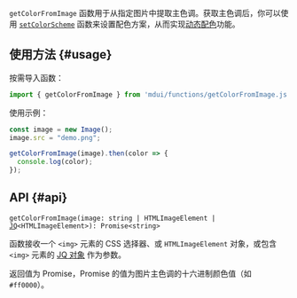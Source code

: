 `getColorFromImage` 函数用于从指定图片中提取主色调。获取主色调后，你可以使用 [`setColorScheme`](/zh-cn/docs/2/functions/setColorScheme) 函数来设置配色方案，从而实现[动态配色](/zh-cn/docs/2/styles/dynamic-color)功能。

## 使用方法 {#usage}

按需导入函数：

```js
import { getColorFromImage } from 'mdui/functions/getColorFromImage.js';
```

使用示例：

```js
const image = new Image();
image.src = "demo.png";

getColorFromImage(image).then(color => {
  console.log(color);
});
```

## API {#api}

<pre><code class="nohighlight">getColorFromImage(image: string | HTMLImageElement | <a href="/zh-cn/docs/2/functions/jq">JQ</a>&lt;HTMLImageElement&gt;): Promise&lt;string&gt;</code></pre>

函数接收一个 `<img>` 元素的 CSS 选择器、或 `HTMLImageElement` 对象，或包含 `<img>` 元素的 [JQ 对象](/zh-cn/docs/2/functions/jq) 作为参数。

返回值为 Promise，Promise 的值为图片主色调的十六进制颜色值（如 `#ff0000`）。
